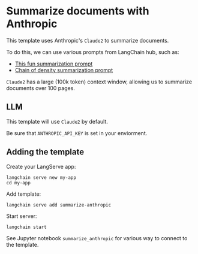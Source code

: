 # Summarize documents with Anthropic

This template uses Anthropic's `Claude2` to summarize documents.

To do this, we can use various prompts from LangChain hub, such as:

* [This fun summarization prompt](https://smith.langchain.com/hub/hwchase17/anthropic-paper-qa)
* [Chain of density summarization prompt](https://smith.langchain.com/hub/lawwu/chain_of_density)

`Claude2` has a large (100k token) context window, allowing us to summarize documents over 100 pages.

##  LLM

This template will use `Claude2` by default. 

Be sure that `ANTHROPIC_API_KEY` is set in your enviorment.

## Adding the template

Create your LangServe app:
```
langchain serve new my-app
cd my-app
```

Add template:
```
langchain serve add summarize-anthropic
```

Start server:
```
langchain start
```

See Jupyter notebook `summarize_anthropic` for various way to connect to the template.
